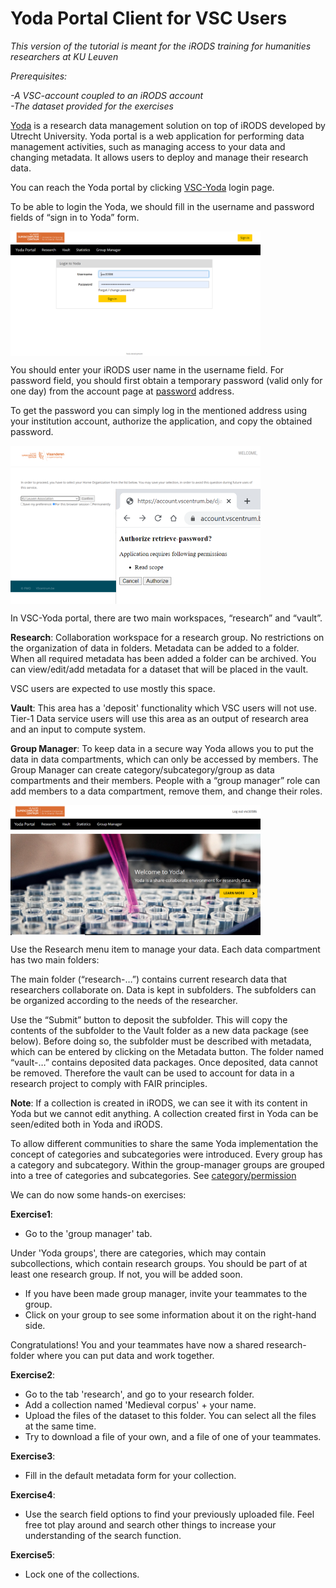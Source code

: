# Yoda Portal Client for VSC Users
*This version of the tutorial is meant for the iRODS training for humanities researchers at KU Leuven*


*Prerequisites:* 

*-A VSC-account coupled to an iRODS account*    
*-The dataset provided for the exercises*

[Yoda](https://yoda.uu.nl/yoda-uu-nl/what-is-yoda/index.html) is a research data management solution on top of iRODS developed by Utrecht University. Yoda portal is a web application for performing data management activities, such as managing access to your data and changing metadata. It allows users to deploy and manage their research data.

You can reach the Yoda portal by clicking [VSC-Yoda]( https://icts-p-hpc-yoda-portal.cloud.icts.kuleuven.be/user/login) login page.

To be able to login the Yoda, we should fill in the username and password fields of “sign in to Yoda” form.

<img align="center" src="img/yoda_login.png" width="400px">

You should enter your iRODS user name in the username field. For password field, you should first obtain a temporary password (valid only for one day) from the account page at [password](https://vsc-passwd.icts.kuleuven.be) address. 

To get the password you can simply log in the mentioned address using your institution account, authorize the application, and copy the obtained password.

<img align="center" src="img/yoda_password.png" width="400px">

In VSC-Yoda portal, there are two main workspaces, “research” and “vault”.

**Research**: Collaboration workspace for a research group. No restrictions on the organization of data in folders. Metadata can be added to a folder. When all required metadata has been added a folder can be archived. You can view/edit/add metadata for a dataset that will be placed in the vault.

VSC users are expected to use mostly this space.

**Vault**: This area has a 'deposit' functionality which VSC users will not use. Tier-1 Data service users will use this area as an output of research area and an input to compute system. 

**Group Manager**: To keep data in a secure way Yoda allows you to put the data in data compartments, which can only be accessed by members. The Group Manager can create category/subcategory/group as data compartments and their members. People with a “group manager” role can add members to a data compartment, remove them, and change their roles.

<img align="center" src="img/yoda_general.png" width="400px">

Use the Research menu item to manage your data. Each data compartment has two main folders:

The main folder (“research-…”) contains current research data that researchers collaborate on. Data is kept in subfolders. The subfolders can be organized according to the needs of the researcher.

Use the “Submit” button to deposit the subfolder. This will copy the contents of the subfolder to the Vault folder as a new data package (see below). Before doing so, the subfolder must be described with metadata, which can be entered by clicking on the Metadata button. The folder named “vault-…” contains deposited data packages. Once deposited, data cannot be removed. Therefore the vault can be used to account for data in a research project to comply with FAIR principles.

**Note**: If a collection is created in iRODS, we can see it with its content in Yoda but we cannot edit anything. A collection created first in Yoda can be seen/edited both in Yoda and iRODS.

To allow different communities to share the same Yoda implementation the concept of categories and subcategories were introduced. Every group has a category and subcategory. Within the group-manager groups are grouped into a tree of categories and subcategories. See [category/permission](https://github.com/UtrechtUniversity/yoda/blob/development/docs/design/group-manager.md)

We can do now some hands-on exercises:

**Exercise1**:  
- Go to the 'group manager' tab. 

Under 'Yoda groups', there are categories, which may contain subcollections, which contain research groups.
You should be part of at least one research group. If not, you will be added soon.

- If you have been made group manager, invite your teammates to the group. 
- Click on your group to see some information about it on the right-hand side.

Congratulations! You and your teammates have now a shared research-folder where you can put data and work together.

**Exercise2**:
- Go to the tab 'research', and go to your research folder.
- Add a collection named 'Medieval corpus' + your name. 
- Upload the files of the dataset to this folder. You can select all the files at the same time.  
- Try to download a file of your own, and a file of one of your teammates.

**Exercise3**:

- Fill in the default metadata form for your collection.

**Exercise4**:

- Use the search field options to find your previously uploaded file. Feel free tot play around and search other things to increase your understanding of the search function.

**Exercise5**:

- Lock one of the collections.


